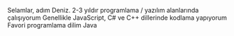 Selamlar, adım Deniz. 2-3 yıldır programlama / yazılım alanlarında çalışıyorum
Genellikle JavaScript, C# ve C++ dillerinde kodlama yapıyorum
Favori programlama dilim Java 
